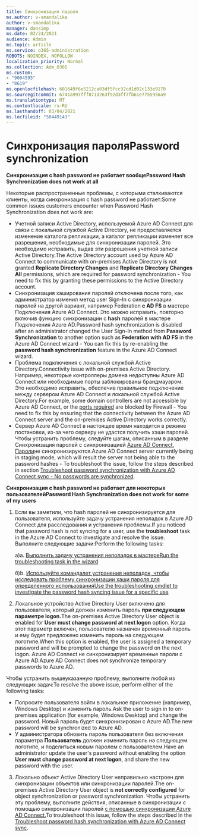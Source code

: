 ```yaml
---
title: Синхронизация пароля
ms.author: v-smandalika
author: v-smandalika
manager: dansimp
ms.date: 02/24/2021
audience: Admin
ms.topic: article
ms.service: o365-administration
ROBOTS: NOINDEX, NOFOLLOW
localization_priority: Normal
ms.collection: Adm_O365
ms.custom:
- "9004595"
- "8619"
ms.openlocfilehash: 601649f6e5212ca03df5fcc32cd1d02c133e9170
ms.sourcegitcommit: 6741a997fff871d263f92d3ff7fb61e7755956a9
ms.translationtype: MT
ms.contentlocale: ru-RU
ms.lasthandoff: 03/04/2021
ms.locfileid: "50449143"
---
```

# <a name="password-synchronization"></a><span data-ttu-id="3ce87-102">Синхронизация пароля</span><span class="sxs-lookup"><span data-stu-id="3ce87-102">Password synchronization</span></span>

<span data-ttu-id="3ce87-103">**Синхронизация с hash password не работает вообще**</span><span class="sxs-lookup"><span data-stu-id="3ce87-103">**Password Hash Synchronization does not work at all**</span></span>

<span data-ttu-id="3ce87-104">Некоторые распространенные проблемы, с которыми сталкиваются клиенты, когда синхронизация с hash password не работает:</span><span class="sxs-lookup"><span data-stu-id="3ce87-104">Some common issues customers encounter when Password Hash Synchronization does not work are:</span></span>

- <span data-ttu-id="3ce87-105">Учетной записи Active Directory, используемой Azure AD Connect для связи  с локальной  службой Active Directory, не предоставляется изменение каталога репликации, а каталог репликации изменяет все разрешения, необходимые для синхронизации паролей. Это необходимо исправить, выдав эти разрешения учетной записи Active Directory.</span><span class="sxs-lookup"><span data-stu-id="3ce87-105">The Active Directory account used by Azure AD Connect to communicate with on-premises Active Directory is not granted **Replicate Directory Changes** and **Replicate Directory Changes All** permissions, which are required for password synchronization - You need to fix this by granting these permissions to the Active Directory account.</span></span>
- <span data-ttu-id="3ce87-106">Синхронизация хаширования паролей отключена после того, как  администратор изменил метод user Sign-In с синхронизации паролей на другой вариант, например Federation **с AD FS** в мастере Подключения Azure AD Connect. Это можно исправить, повторно включив функцию синхронизации с **hash** паролей в мастере Подключения Azure AD.</span><span class="sxs-lookup"><span data-stu-id="3ce87-106">Password hash synchronization is disabled after an administrator changed the User Sign-In method from **Password Synchronization** to another option such as **Federation with AD FS** in the Azure AD Connect wizard - You can fix this by re-enabling the **password hash synchronization** feature in the Azure AD Connect wizard.</span></span>
- <span data-ttu-id="3ce87-107">Проблема подключения с локальной службой Active Directory.</span><span class="sxs-lookup"><span data-stu-id="3ce87-107">Connectivity issue with on-premises Active Directory.</span></span> <span data-ttu-id="3ce87-108">Например, некоторые контроллеры домена недоступны Azure AD Connect [](https://docs.microsoft.com/azure/active-directory/hybrid/reference-connect-ports) или необходимые порты заблокированы брандмауэром. Это необходимо исправить, обеспечив правильное подключение между сервером Azure AD Connect и локальной службой Active Directory.</span><span class="sxs-lookup"><span data-stu-id="3ce87-108">For example, some domain controllers are not accessible by Azure AD Connect, or the [ports required](https://docs.microsoft.com/azure/active-directory/hybrid/reference-connect-ports) are blocked by Firewall - You need to fix this by ensuring that the connectivity between the Azure AD Connect server and the on-premises Active Directory works correctly.</span></span>
- <span data-ttu-id="3ce87-109">Сервер Azure AD Connect в настоящее время находится в режиме постановки, из-за чего серверу не удастся получить хэши паролей. Чтобы устранить проблему, следуйте шагам, описанным в разделе Синхронизация паролей с синхронизацией [Azure AD Connect. Пароли](https://docs.microsoft.com/azure/active-directory/hybrid/tshoot-connect-password-hash-synchronization)не синхронизируются.</span><span class="sxs-lookup"><span data-stu-id="3ce87-109">Azure AD Connect server currently being in staging mode, which will result the server not being able to the password hashes - To troubleshoot the issue, follow the steps described in section [Troubleshoot password synchronization with Azure AD Connect sync - No passwords are synchronized](https://docs.microsoft.com/azure/active-directory/hybrid/tshoot-connect-password-hash-synchronization).</span></span>

<span data-ttu-id="3ce87-110">**Синхронизация с hash password не работает для некоторых пользователей**</span><span class="sxs-lookup"><span data-stu-id="3ce87-110">**Password Hash Synchronization does not work for some of my users**</span></span>

1. <span data-ttu-id="3ce87-111">Если вы заметили, что hash паролей не  синхронизируется для пользователя, используйте задачу устранения неполадок в Azure AD Connect для расследования и устранения проблемы.</span><span class="sxs-lookup"><span data-stu-id="3ce87-111">If you noticed that password hash is not syncing for a user, use the **troubleshoot** task in the Azure AD Connect to investigate and resolve the issue.</span></span> <span data-ttu-id="3ce87-112">Выполните следующие задачи:</span><span class="sxs-lookup"><span data-stu-id="3ce87-112">Perform the following tasks:</span></span>

    <span data-ttu-id="3ce87-113">а)</span><span class="sxs-lookup"><span data-stu-id="3ce87-113">a.</span></span> [<span data-ttu-id="3ce87-114">Выполнить задачу устранения неполадок в мастере</span><span class="sxs-lookup"><span data-stu-id="3ce87-114">Run the troubleshooting task in the wizard</span></span>](https://docs.microsoft.com/azure/active-directory/hybrid/tshoot-connect-objectsync)

    <span data-ttu-id="3ce87-115">б)</span><span class="sxs-lookup"><span data-stu-id="3ce87-115">b.</span></span> [<span data-ttu-id="3ce87-116">Используйте командалет устранения неполадок, чтобы исследовать проблему синхронизации хаши пароля для определенного использования</span><span class="sxs-lookup"><span data-stu-id="3ce87-116">Use the troubleshooting cmdlet to investigate the password hash syncing issue for a specific use</span></span>](https://docs.microsoft.com/azure/active-directory/hybrid/tshoot-connect-password-hash-synchronization)

2. <span data-ttu-id="3ce87-117">Локальное устройство Active Directory User включено для пользователя, который должен изменить пароль **при следующем параметре logon.**</span><span class="sxs-lookup"><span data-stu-id="3ce87-117">The on-premises Active Directory User object is enabled for **User must change password at next logon** option.</span></span> <span data-ttu-id="3ce87-118">Когда этот параметр включен, пользователю назначен временный пароль и ему будет предложено изменить пароль на следующем логотипе.</span><span class="sxs-lookup"><span data-stu-id="3ce87-118">When this option is enabled, the user is assigned a temporary password and will be prompted to change the password on the next logon.</span></span> <span data-ttu-id="3ce87-119">Azure AD Connect не синхронизирует временные пароли с Azure AD.</span><span class="sxs-lookup"><span data-stu-id="3ce87-119">Azure AD Connect does not synchronize temporary passwords to Azure AD.</span></span>

<span data-ttu-id="3ce87-120">Чтобы устранить вышеуказанную проблему, выполните любой из следующих задач:</span><span class="sxs-lookup"><span data-stu-id="3ce87-120">To resolve the above issue, perform either of the following tasks:</span></span>

- <span data-ttu-id="3ce87-121">Попросите пользователя войти в локальное приложение (например, Windows Desktop) и изменить пароль.</span><span class="sxs-lookup"><span data-stu-id="3ce87-121">Ask the user to sign in to on-premises application (for example, Windows Desktop) and change the password.</span></span> <span data-ttu-id="3ce87-122">Новый пароль будет синхронизирован с Azure AD.</span><span class="sxs-lookup"><span data-stu-id="3ce87-122">The new password will be synchronized to Azure AD.</span></span>
- <span data-ttu-id="3ce87-123">У администратора обновить пароль пользователя без включения параметра **Пользователь** должен изменить пароль на следующем логотипе, и поделиться новым паролем с пользователем.</span><span class="sxs-lookup"><span data-stu-id="3ce87-123">Have an administrator update the user's password without enabling the option **User must change password at next logon**, and share the new password with the user.</span></span>

3. <span data-ttu-id="3ce87-124">Локально объект Active Directory User  неправильно настроен для синхронизации объектов или синхронизации паролей.</span><span class="sxs-lookup"><span data-stu-id="3ce87-124">The on-premises Active Directory User object is **not correctly configured** for object synchronization or password synchronization.</span></span> <span data-ttu-id="3ce87-125">Чтобы устранить эту проблему, выполните действия, описанные в синхронизации с помощью синхронизации паролей [с помощью синхронизации Azure AD Connect.](https://docs.microsoft.com/azure/active-directory/hybrid/tshoot-connect-password-hash-synchronization)</span><span class="sxs-lookup"><span data-stu-id="3ce87-125">To troubleshoot this issue, follow the steps described in the [Troubleshoot password hash synchronization with Azure AD Connect sync](https://docs.microsoft.com/azure/active-directory/hybrid/tshoot-connect-password-hash-synchronization).</span></span>







